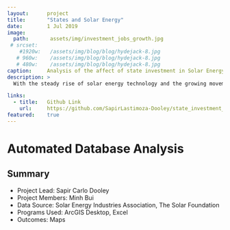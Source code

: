```yaml
---
layout:      project
title:       "States and Solar Energy"
date:        1 Jul 2019
image:
  path:       assets/img/investment_jobs_growth.jpg
 # srcset:
    #1920w:   /assets/img/blog/blog/hydejack-8.jpg
   # 960w:    /assets/img/blog/blog/hydejack-8.jpg
   # 480w:    /assets/img/blog/blog/hydejack-8.jpg
caption:     Analysis of the affect of state investment in Solar Energy.
description: >
  With the steady rise of solar energy technology and the growing movement towards finding alternatives to fossil fuels, it is easy to see the direction in which solar energy is heading. In the short time that solar energy has been available we have seen dramatic increases in solar energy output: not only commercial but residential as well. We have seen prices drop more than 30% and jobs created in multiple sectors. With the scientific community support, it is clear that the major obstacle to overcome is gaining the support of the general population; moreover, the support of state and federal government. It is our goal to show what current investment has brought the United States and what future investment may lead to.

links:
  - title:   Github Link
    url:     https://github.com/SapirLastimoza-Dooley/state_investment_solar
featured:    true
---
```

# Automated Database Analysis

## Summary
* Project Lead: Sapir Carlo Dooley
* Project Members: Minh Bui
* Data Source: Solar Energy Industries Association, The Solar Foundation
* Programs Used: ArcGIS Desktop, Excel
* Outcomes: Maps


